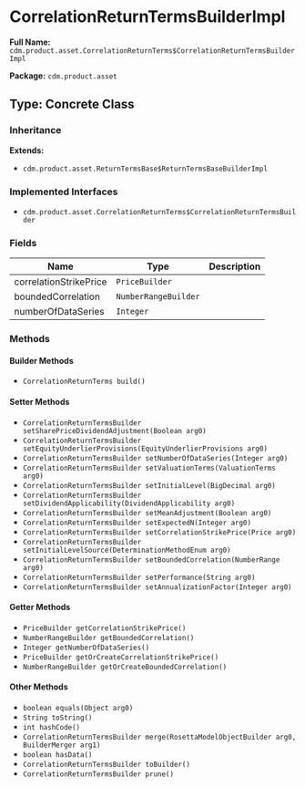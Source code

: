 # CorrelationReturnTermsBuilderImpl

**Full Name:** `cdm.product.asset.CorrelationReturnTerms$CorrelationReturnTermsBuilderImpl`

**Package:** `cdm.product.asset`

## Type: Concrete Class

### Inheritance

**Extends:**
- `cdm.product.asset.ReturnTermsBase$ReturnTermsBaseBuilderImpl`

### Implemented Interfaces

- `cdm.product.asset.CorrelationReturnTerms$CorrelationReturnTermsBuilder`

### Fields

| Name | Type | Description |
|------|------|-------------|
| correlationStrikePrice | `PriceBuilder` |  |
| boundedCorrelation | `NumberRangeBuilder` |  |
| numberOfDataSeries | `Integer` |  |

### Methods

#### Builder Methods

- `CorrelationReturnTerms build()`

#### Setter Methods

- `CorrelationReturnTermsBuilder setSharePriceDividendAdjustment(Boolean arg0)`
- `CorrelationReturnTermsBuilder setEquityUnderlierProvisions(EquityUnderlierProvisions arg0)`
- `CorrelationReturnTermsBuilder setNumberOfDataSeries(Integer arg0)`
- `CorrelationReturnTermsBuilder setValuationTerms(ValuationTerms arg0)`
- `CorrelationReturnTermsBuilder setInitialLevel(BigDecimal arg0)`
- `CorrelationReturnTermsBuilder setDividendApplicability(DividendApplicability arg0)`
- `CorrelationReturnTermsBuilder setMeanAdjustment(Boolean arg0)`
- `CorrelationReturnTermsBuilder setExpectedN(Integer arg0)`
- `CorrelationReturnTermsBuilder setCorrelationStrikePrice(Price arg0)`
- `CorrelationReturnTermsBuilder setInitialLevelSource(DeterminationMethodEnum arg0)`
- `CorrelationReturnTermsBuilder setBoundedCorrelation(NumberRange arg0)`
- `CorrelationReturnTermsBuilder setPerformance(String arg0)`
- `CorrelationReturnTermsBuilder setAnnualizationFactor(Integer arg0)`

#### Getter Methods

- `PriceBuilder getCorrelationStrikePrice()`
- `NumberRangeBuilder getBoundedCorrelation()`
- `Integer getNumberOfDataSeries()`
- `PriceBuilder getOrCreateCorrelationStrikePrice()`
- `NumberRangeBuilder getOrCreateBoundedCorrelation()`

#### Other Methods

- `boolean equals(Object arg0)`
- `String toString()`
- `int hashCode()`
- `CorrelationReturnTermsBuilder merge(RosettaModelObjectBuilder arg0, BuilderMerger arg1)`
- `boolean hasData()`
- `CorrelationReturnTermsBuilder toBuilder()`
- `CorrelationReturnTermsBuilder prune()`

